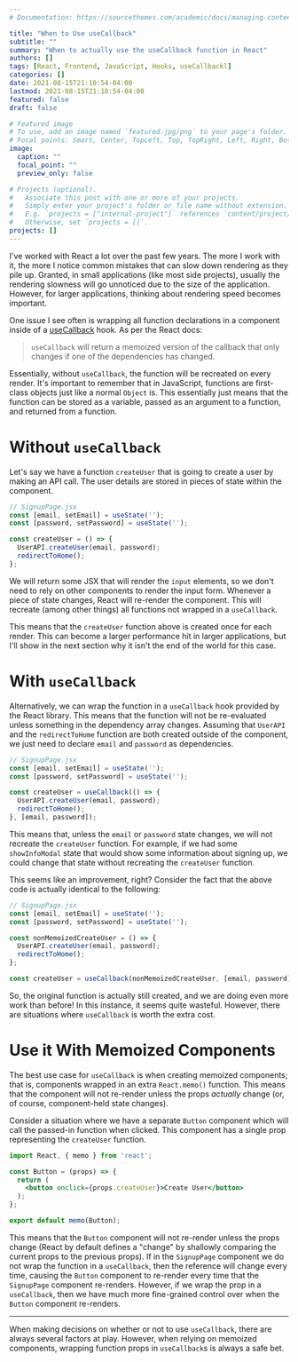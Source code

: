 ```yaml
---
# Documentation: https://sourcethemes.com/academic/docs/managing-content/

title: "When to Use useCallback"
subtitle: ""
summary: "When to actually use the useCallback function in React"
authors: []
tags: [React, Frontend, JavaScript, Hooks, useCallbackl]
categories: []
date: 2021-08-15T21:10:54-04:00
lastmod: 2021-08-15T21:10:54-04:00
featured: false
draft: false

# Featured image
# To use, add an image named `featured.jpg/png` to your page's folder.
# Focal points: Smart, Center, TopLeft, Top, TopRight, Left, Right, BottomLeft, Bottom, BottomRight.
image:
  caption: ""
  focal_point: ""
  preview_only: false

# Projects (optional).
#   Associate this post with one or more of your projects.
#   Simply enter your project's folder or file name without extension.
#   E.g. `projects = ["internal-project"]` references `content/project/deep-learning/index.md`.
#   Otherwise, set `projects = []`.
projects: []
---
```

I've worked with React a lot over the past few years. The more I work with it, the more I notice common mistakes that can slow down rendering as they pile up. Granted, in small applications (like most side projects), usually the rendering slowness will go unnoticed due to the size of the application. However, for larger applications, thinking about rendering speed becomes important.

One issue I see often is wrapping all function declarations in a component inside of a [useCallback](https://reactjs.org/docs/hooks-reference.html#usecallback) hook. As per the React docs:

> `useCallback` will return a memoized version of the callback that only changes if one of the dependencies has changed.

Essentially, without `useCallback`, the function will be recreated on every render. It's important to remember that in JavaScript, functions are first-class objects just like a normal `Object` is. This essentially just means that the function can be stored as a variable, passed as an argument to a function, and returned from a function.

# Without `useCallback`

Let's say we have a function `createUser` that is going to create a user by making an API call. The user details are stored in pieces of state within the component.

```jsx
// SignupPage.jsx
const [email, setEmail] = useState('');
const [password, setPassword] = useState('');

const createUser = () => {
  UserAPI.createUser(email, password);
  redirectToHome();
};
```

We will return some JSX that will render the `input` elements, so we don't need to rely on other components to render the input form. Whenever a piece of state changes, React will re-render the component. This will recreate (among other things) all functions not wrapped in a `useCallback`. 

This means that the `createUser` function above is created once for each render. This can become a larger performance hit in larger applications, but I'll show in the next section why it isn't the end of the world for this case.

# With `useCallback`

Alternatively, we can wrap the function in a `useCallback` hook provided by the React library. This means that the function will not be re-evaluated unless something in the dependency array changes. Assuming that `UserAPI` and the `redirectToHome` function are both created outside of the component, we just need to declare `email` and `password` as dependencies.

```jsx
// SignupPage.jsx
const [email, setEmail] = useState('');
const [password, setPassword] = useState('');

const createUser = useCallback(() => {
  UserAPI.createUser(email, password);
  redirectToHome();
}, [email, password]);
```

This means that, unless the `email` or `password` state changes, we will not recreate the `createUser` function. For example, if we had some `showInfoModal` state that would show some information about signing up, we could change that state without recreating the `createUser` function. 

This seems like an improvement, right? Consider the fact that the above code is actually identical to the following:

```jsx
// SignupPage.jsx
const [email, setEmail] = useState('');
const [password, setPassword] = useState('');

const nonMemoizedCreateUser = () => {
  UserAPI.createUser(email, password);
  redirectToHome();
};

const createUser = useCallback(nonMemoizedCreateUser, [email, password]);
```

So, the original function is actually still created, and we are doing even more work than before! In this instance, it seems quite wasteful. However, there are situations where `useCallback` is worth the extra cost.

# Use it With Memoized Components

The best use case for `useCallback` is when creating memoized components; that is, components wrapped in an extra `React.memo()` function. This means that the component will not re-render unless the props *actually* change (or, of course,
component-held state changes). 

Consider a situation where we have a separate `Button` component which will call the passed-in function when clicked. This component has a single prop representing the `createUser` function.

```jsx
import React, { memo } from 'react';

const Button = (props) => {
  return (
    <button onclick={props.createUser}>Create User</button>
  );
};

export default memo(Button);
```

This means that the `Button` component will not re-render unless the props change (React by default defines a "change" by shallowly comparing the current props to the previous props). If in the `SignupPage` component we do not wrap the function in a `useCallback`, then the reference will change every time, causing the `Button` component to re-render every time that the `SignupPage` component re-renders. However, if we wrap the prop in a `useCallback`, then we have much more fine-grained control over when the `Button` component re-renders.

---

When making decisions on whether or not to use `useCallback`, there are always several factors at play. However, when relying on memoized components, wrapping function props in `useCallback`s is always a safe bet.